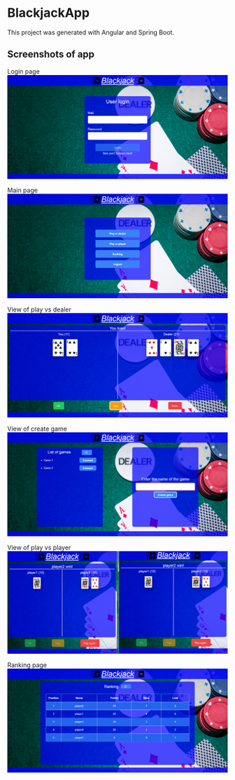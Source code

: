 # BlackjackApp

This project was generated with Angular and Spring Boot.

## Screenshots of app

Login page
![LoginPage](./screen_app_inz/loginpage.PNG)

Main page
![MainPage](./screen_app_inz/mainpage.PNG)

View of play vs dealer
![PlayDealer](./screen_app_inz/vsDealer.PNG)

View of create game
![CreateGame](./screen_app_inz/vsPlayerCreate.PNG)

View of play vs player
![PlayPlayer](./screen_app_inz/vsPlayerPlay.PNG)

Ranking page
![RankingPage](./screen_app_inz/Ranking.PNG)
